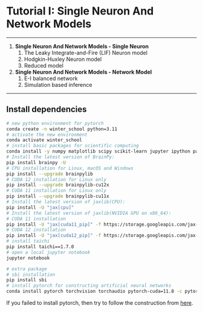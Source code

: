 # Tutorial I: Single Neuron And Network Models
---
1. **Single Neuron And Network Models - Single Neuron**
    1. The Leaky Integrate-and-Fire (LIF) Neuron model
    2. Hodgkin-Huxley Neuron model
    3. Reduced model
1. **Single Neuron And Network Models - Network Model**
    1. E-I balanced network
    2. Simulation based inference

---

## Install dependencies

```bash
# new python environment for pytorch
conda create -n winter_school python=3.11
# activate the new environment
conda activate winter_school
# install basic packages for scientific computing
conda install -y numpy matplotlib scipy scikit-learn jupyter ipython pandas ipywidgets 
# Install the latest version of BrainPy:
pip install brainpy -U
# CPU installation for Linux, macOS and Windows
pip install --upgrade brainpylib
# CUDA 12 installation for Linux only
pip install --upgrade brainpylib-cu12x
# CUDA 11 installation for Linux only
pip install --upgrade brainpylib-cu11x
# Install the latest version of jaxlib(CPU):
pip install -U "jax[cpu]"
# Install the latest version of jaxlib(NVIDIA GPU on x86_64):
# CUDA 11 installation
pip install -U "jax[cuda11_pip]" -f https://storage.googleapis.com/jax-releases/jax_cuda_releases.html
# CUDA 12 installation
pip install -U "jax[cuda12_pip]" -f https://storage.googleapis.com/jax-releases/jax_cuda_releases.html
# install taichi
pip install taichi==1.7.0
# open a local jupyter notebook
jupyter notebook

# extra package
# sbi installation
pip install sbi
# install pytorch for constructing artificial neural networks
conda install pytorch torchvision torchaudio pytorch-cuda=11.8 -c pytorch -c nvidia
```

If you failed to install pytorch, then try to follow the construction from [here](https://pytorch.org/get-started/locally/).